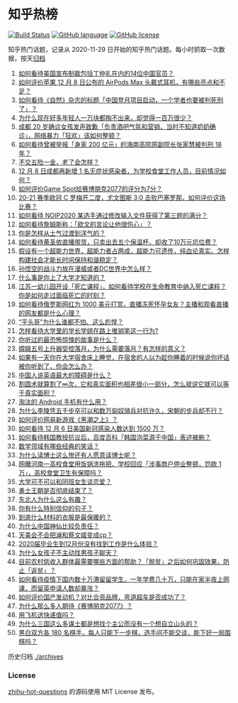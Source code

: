 # 知乎热榜
[![Build Status](https://github.com/ToWeLong/zhihu-hot-questions/workflows/CI/badge.svg)](https://github.com/ToWeLong/zhihu-hot-questions/actions)
[![GitHub language](https://img.shields.io/badge/language-golang-orange.svg)](https://golang.org/)
[![GitHub license](https://img.shields.io/github/license/ToWeLong/zhihu-hot-questions)](https://github.com/ToWeLong/zhihu-hot-questions/blob/main/LICENSE)

知乎热门话题，记录从 2020-11-29 日开始的知乎热门话题。每小时抓取一次数据，按天[归档](./archives)

<!-- BEGIN -->

1. [如何看待美国宣布制裁包括丁仲礼在内的14位中国官员？](https://www.zhihu.com/question/433863754)
1. [如何评价苹果 12 月 8 日公布的 AirPods Max 头戴式耳机，有哪些亮点和不足？](https://www.zhihu.com/question/433949091)
1. [如何看待《自然》杂志的标题「中国登月项目启动，一个学者也要被判死刑了」？](https://www.zhihu.com/question/433888654)
1. [为什么现在好多年轻人一万块都掏不出来，却觉得一百万很少？](https://www.zhihu.com/question/433621605)
1. [成都 20 岁确诊女孩发声致歉「负责酒吧气氛和营销，当时不知道奶奶确诊」，网络暴力「狂欢」该如何整顿？](https://www.zhihu.com/question/434001993)
1. [如何看待曾被举报「身家 200 亿元」的海南高院原副院长张家慧被判刑 18 年？](https://www.zhihu.com/question/433262064)
1. [不交五险一金，老了会怎样？](https://www.zhihu.com/question/383748418)
1. [12 月 8 日成都再新增 1 名无症状感染者，为学校食堂工作人员，目前情况如何？](https://www.zhihu.com/question/433952315)
1. [如何评价Game Spot给赛博朋克2077的评分为7分？](https://www.zhihu.com/question/433828280)
1. [20-21 赛季欧冠 C 罗梅开二度，尤文图斯 3:0 击败巴塞罗那，如何评价这场比赛？](https://www.zhihu.com/question/433982686)
1. [如何看待 NOIP2020 某选手通过修改输入文件获得了第三题的满分？](https://www.zhihu.com/question/433907534)
1. [如何看待詹姆斯称：「欧文的言论让他很伤心」？](https://www.zhihu.com/question/433930244)
1. [你是怎样从土气过渡到洋气的？](https://www.zhihu.com/question/267705489)
1. [如何看待黄圣依直播带货，只卖出去五个保温杯，却收了10万元坑位费？](https://www.zhihu.com/question/433889547)
1. [假设有一个超能力世界，超能力者占两成，超能力可遗传，纯血论真实。怎样构建社会才能长时间保持和谐稳定？](https://www.zhihu.com/question/433837990)
1. [孙悟空的战斗力放在漫威或者DC世界中怎么样？](https://www.zhihu.com/question/277161457)
1. [什么事是你上了大学才知道的？](https://www.zhihu.com/question/406491354)
1. [江苏一幼儿园开设「死亡课程」，如何看待学校在生命教育中纳入死亡课程？你是如何走过面临死亡的时刻？](https://www.zhihu.com/question/433850537)
1. [如何看待俄罗斯网红为 1000 美元打赏，直播冻死怀孕女友？主播和观看直播的网友都是什么心理？](https://www.zhihu.com/question/433693972)
1. [“平头哥”为什么谁都不怕、这么彪悍？](https://www.zhihu.com/question/405298832)
1. [怎样看待大学里的学长学姐在路上推销笔这一行为?](https://www.zhihu.com/question/355437390)
1. [你听过的最恐怖惊悚的故事是什么？](https://www.zhihu.com/question/431630171)
1. [嫦娥五号上升器受控落月，为什么需要落月？有怎样的意义？](https://www.zhihu.com/question/433917233)
1. [如果有一天你在大学宿舍床上睡觉，在宿舍的人以为趁你睡着的时候说你坏话被你听到了，你会怎么办？](https://www.zhihu.com/question/431107647)
1. [中国人说英语最大的障碍是什么？](https://www.zhihu.com/question/38899113)
1. [割圆术就算割了∞次，它和真实面积也相差很小一部分，怎么就说它就可以等于真实面积？](https://www.zhihu.com/question/433424944)
1. [淘汰的 Android 手机有什么用？](https://www.zhihu.com/question/26022224)
1. [为什么李陵凭五千步卒可以和数万匈奴骑兵对抗许久，宋朝的步兵却不行？](https://www.zhihu.com/question/57852712)
1. [如何评价网易新游戏《黑潮之上》？](https://www.zhihu.com/question/416912536)
1. [如何看待 12 月 6 日美国新冠感染人数达到 1500 万？](https://www.zhihu.com/question/433558420)
1. [如何看待韩国教授抗议后，百度百科「韩国泡菜源于中国」表述被删？](https://www.zhihu.com/question/433944591)
1. [数学领域有哪些经典的笑话？](https://www.zhihu.com/question/22212241)
1. [为什么读博士这么惨还有人愿意读博士呢？](https://www.zhihu.com/question/334132170)
1. [网曝河南一高校食堂用饭锅洗拖把，学校回应「涉事商户停业整顿，罚款 1 万」，高校食堂卫生有保障吗？](https://www.zhihu.com/question/433865995)
1. [大学可不可以和同班女生谈恋爱？](https://www.zhihu.com/question/427136906)
1. [勇士王朝是否彻底结束了？](https://www.zhihu.com/question/433675947)
1. [东北人为什么这么有趣？](https://www.zhihu.com/question/428347449)
1. [你有什么特别信仰的句子？](https://www.zhihu.com/question/359581484)
1. [到底什么材料的衣服是最保暖的？](https://www.zhihu.com/question/27028959)
1. [为什么中国神仙比较负责任？](https://www.zhihu.com/question/433060839)
1. [天美会不会把澜和蔡文姬变成cp？](https://www.zhihu.com/question/432189050)
1. [2020届毕业生到12月份没有找到工作是什么体验？](https://www.zhihu.com/question/432657936)
1. [为什么女孩子不主动找男孩子聊天？](https://www.zhihu.com/question/425554033)
1. [目前农村低收入群体最需要哪些方面的帮助？「脱贫」之后如何巩固效果，防止「返贫」？](https://www.zhihu.com/question/432793210)
1. [如何看待疫情下国内数十万滞留留学生，一年学费几十万，只能在家半夜上网课，而留英申请人数却暴涨？](https://www.zhihu.com/question/433997393)
1. [如何评价国产发动机？对比合资品牌，弯道超车是否成功了？](https://www.zhihu.com/question/433894043)
1. [为什么那么多人期待《赛博朋克2077》？](https://www.zhihu.com/question/433620637)
1. [用飞机送快递值吗？](https://www.zhihu.com/question/64094215)
1. [为什么三国这么多谋士都是想找个主公而没有一个想自立山头的？](https://www.zhihu.com/question/432760147)
1. [黑白双方各 180 名棋手，每人只能下一步棋，选手间不能交谈，能下好一局围棋吗？](https://www.zhihu.com/question/429795055)

<!-- END -->

历史归档 [./archives](./archives)


### License
[zhihu-hot-questions](https://github.com/towelong/zhihu-hot-questions) 的源码使用 MIT License 发布。